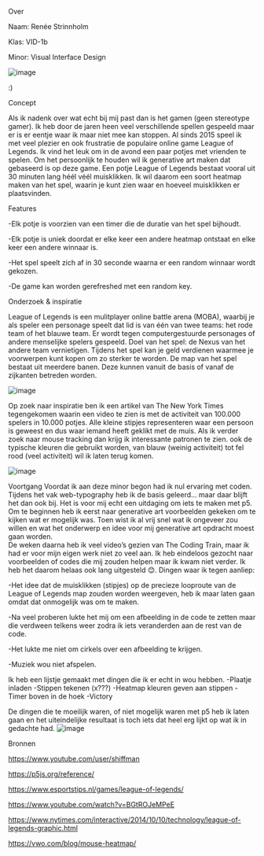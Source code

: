 Over

Naam: Renée Strinnholm
        
Klas: VID-1b
        
Minor: Visual Interface Design









![image](https://user-images.githubusercontent.com/79923265/122690647-186aa100-d22b-11eb-9f4c-69cca818e57f.png)


:)











        
Concept

Als ik nadenk over wat echt bij mij past dan is het gamen (geen stereotype gamer). Ik heb door de jaren heen veel verschillende spellen gespeeld maar er is er eentje waar ik maar niet mee kan stoppen.
Al sinds 2015 speel ik met veel plezier en ook frustratie de populaire online game League of Legends. Ik vind het leuk om in de avond een paar potjes met vrienden te spelen. Om het persoonlijk te houden wil ik generative art maken dat gebaseerd is op deze game. Een potje League of Legends bestaat vooral uit 30 minuten lang héél véél muisklikken. Ik wil daarom een soort heatmap maken van het spel, waarin je kunt zien waar en hoeveel muisklikken er plaatsvinden.




Features

-Elk potje is voorzien van een timer die de duratie van het spel bijhoudt. 

-Elk potje is uniek doordat er elke keer een andere heatmap ontstaat en elke keer een andere winnaar is. 

-Het spel speelt zich af in 30 seconde waarna er een random winnaar wordt gekozen. 

-De game kan worden gerefreshed met een random key. 





Onderzoek & inspiratie 

League of Legends is een mulitplayer online battle arena (MOBA), waarbij je als speler een personage speelt dat lid is van één van twee teams: het rode team of het blauwe team. Er wordt tegen computergestuurde personages of andere menselijke spelers gespeeld. Doel van het spel: de Nexus van het andere team vernietigen. Tijdens het spel kan je geld verdienen waarmee je voorwerpen kunt kopen om zo sterker te worden. De map van het spel bestaat uit meerdere banen. Deze kunnen vanuit de basis of vanaf de zijkanten betreden worden.


![image](https://user-images.githubusercontent.com/79923265/122689824-d428d200-d225-11eb-9299-601d9702b5c3.png)





Op zoek naar inspiratie ben ik een artikel van The New York Times tegengekomen waarin een video te zien is met de activiteit van 100.000 spelers in 10.000 potjes. Alle kleine stipjes representeren waar een persoon is geweest en dus waar iemand heeft geklikt met de muis. Als ik verder zoek naar mouse tracking dan krijg ik interessante patronen te zien. ook de typische kleuren die gebruikt worden, van blauw (weinig activiteit) tot fel rood (veel activiteit) wil ik laten terug komen.       


![image](https://user-images.githubusercontent.com/79923265/122690845-10f7c780-d22c-11eb-9042-895cafc80d0f.png)




Voortgang
Voordat ik aan deze minor begon had ik nul ervaring met coden. Tijdens het vak web-typography heb ik de basis geleerd… maar daar blijft het dan ook bij. Het is voor mij echt een uitdaging om iets te maken met p5. Om te beginnen heb ik eerst naar generative art voorbeelden gekeken om te kijken wat er mogelijk was. Toen wist ik al vrij snel wat ik ongeveer zou willen en wat het onderwerp en idee voor mij generative art opdracht moest gaan worden.   
De weken daarna heb ik veel video’s gezien van The Coding Train, maar ik had er voor mijn eigen werk niet zo veel aan. Ik heb eindeloos gezocht naar voorbeelden of codes die mij zouden helpen maar ik kwam niet verder. Ik heb het daarom helaas ook lang uitgesteld 😊. Dingen waar ik tegen aanliep: 

-Het idee dat de muisklikken (stipjes) op de precieze looproute van de League of Legends map zouden worden weergeven, heb ik maar laten gaan omdat dat onmogelijk was om te maken.  

-Na veel proberen lukte het mij om een afbeelding in de code te zetten maar die verdween telkens weer zodra ik iets veranderden aan de rest van de code. 

-Het lukte me niet om cirkels over een afbeelding te krijgen.

-Muziek wou niet afspelen.  



Ik heb een lijstje gemaakt met dingen die ik er echt in wou hebben. 
-Plaatje inladen
-Stippen tekenen (x???)
-Heatmap kleuren geven aan stippen
-Timer boven in de hoek
-Victory

De dingen die te moeilijk waren, of niet mogelijk waren met p5 heb ik laten gaan en het uiteindelijke resultaat is toch iets dat heel erg lijkt op wat ik in gedachte had. 
![image](https://user-images.githubusercontent.com/79923265/122691171-47cedd00-d22e-11eb-8322-6686f5550929.png)




Bronnen


https://www.youtube.com/user/shiffman

https://p5js.org/reference/

https://www.esportstips.nl/games/league-of-legends/

https://www.youtube.com/watch?v=BGtROJeMPeE

https://www.nytimes.com/interactive/2014/10/10/technology/league-of-legends-graphic.html

https://vwo.com/blog/mouse-heatmap/
